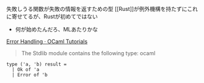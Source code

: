 
失敗しうる関数が失敗の情報を返すための型
[[Rust]]が例外機構を持たずにこれに寄せてるが、Rustが初めてではない
- 何が始めたんだろ、MLあたりかな

[Error Handling · OCaml Tutorials](https://ocaml.org/docs/error-handling)
> The Stdlib module contains the following type:
ocaml

```
type ('a, 'b) result =
  | Ok of 'a
  | Error of 'b
```

